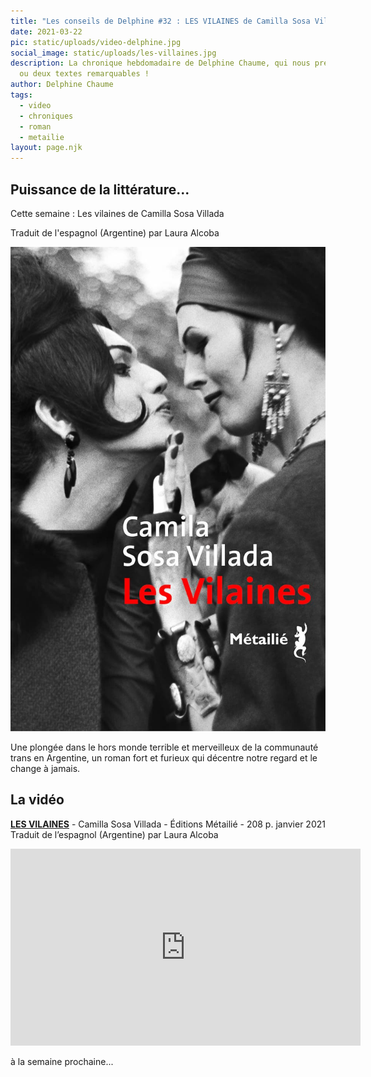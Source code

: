 ```yaml
---
title: "Les conseils de Delphine #32 : LES VILAINES de Camilla Sosa Villada"
date: 2021-03-22
pic: static/uploads/video-delphine.jpg
social_image: static/uploads/les-villaines.jpg
description: La chronique hebdomadaire de Delphine Chaume, qui nous présente un
  ou deux textes remarquables !
author: Delphine Chaume
tags:
  - video
  - chroniques
  - roman
  - metailie
layout: page.njk
---
```

## Puissance de la littérature...

Cette semaine : Les vilaines de Camilla Sosa Villada

Traduit de l'espagnol (Argentine) par Laura Alcoba

![Photo en noir et blanc. Deux personnes transexuelles féminines, se font face et se regardent avec amour, leurs paumes posées l'une contre l'autre, l'une avec des gants l'autre sans. Titre en rouge, nom de l'autrice au-dessus en blanc, ainsi que celui de la maison d'éditions sur le coté droit](static/uploads/les-villaines.jpg "Les Vilaines")

Une plongée dans le hors monde terrible et merveilleux de la communauté trans en Argentine, un roman fort et furieux qui décentre notre regard et le change à jamais.

## La vidéo

**[LES VILAINES](https://editions-metailie.com/livre/les-vilaines/)** - Camilla Sosa Villada - Éditions Métailié - 208 p. janvier 2021
Traduit de l’espagnol (Argentine) par Laura Alcoba

<iframe width="560" height="315" src="https://www.youtube-nocookie.com/embed/G5HVT0xA38Y" title="YouTube video player" frameborder="0" allow="accelerometer; autoplay; clipboard-write; encrypted-media; gyroscope; picture-in-picture" allowfullscreen></iframe>

à la semaine prochaine...